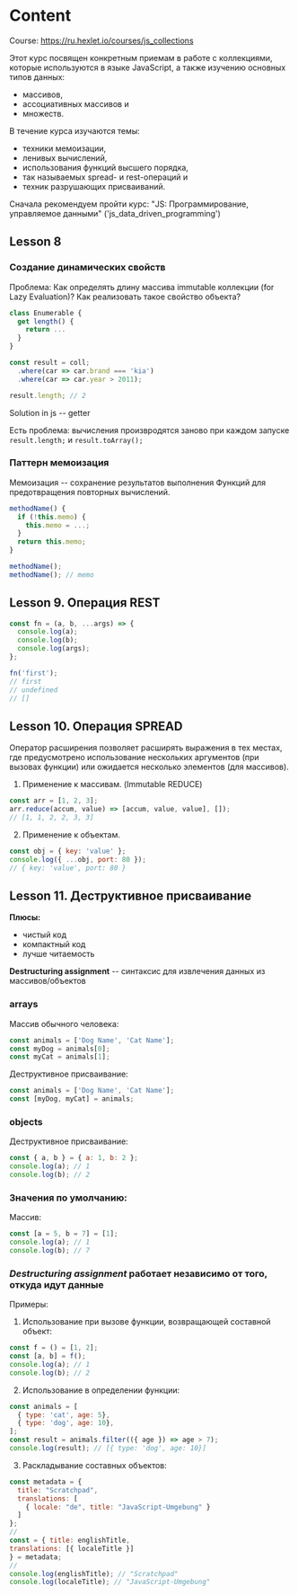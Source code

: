 # Content

Course: https://ru.hexlet.io/courses/js_collections

Этот курс посвящен конкретным приемам в работе с коллекциями, которые используются в языке JavaScript, а также изучению основных типов данных:
* массивов,
* ассоциативных массивов и
* множеств.

В течение курса изучаются темы:
* техники мемоизации,
* ленивых вычислений,
* использования функций высшего порядка,
* так называемых spread- и rest-операций и
* техник разрушающих присваиваний.

Сначала рекомендуем пройти курс: "JS: Программирование, управляемое данными" ('js_data_driven_programming')

## Lesson 8
### Создание динамических свойств

Проблема: Как определять длину массива immutable коллекции (for Lazy Evaluation)?
Как реализовать такое свойство объекта?

```js
class Enumerable {
  get length() {
    return ...
  }
}

const result = coll;
  .where(car => car.brand === 'kia')
  .where(car => car.year > 2011);

result.length; // 2
```

Solution in js -- getter

Есть проблема: вычисления произвродятся заново при каждом запуске `result.length;` и `result.toArray();`

### Паттерн мемоизация
Мемоизация -- сохранение результатов выполнения Функций для предотвращения повторных вычислений.

```js
methodName() {
  if (!this.memo) {
    this.memo = ...;
  }
  return this.memo;
}

methodName();
methodName(); // memo
```
## Lesson 9. Операция REST

```js
const fn = (a, b, ...args) => {
  console.log(a);
  console.log(b);
  console.log(args);
};

fn('first');
// first
// undefined
// []
```

## Lesson 10. Операция SPREAD
Оператор расширения позволяет расширять выражения в тех местах, где предусмотрено использование нескольких аргументов (при вызовах функции) или ожидается несколько элементов (для массивов).

1. Применение к массивам. (Immutable REDUCE)
```js
const arr = [1, 2, 3];
arr.reduce(accum, value) => [accum, value, value], []);
// [1, 1, 2, 2, 3, 3]
```

2. Применение к объектам.
```js
const obj = { key: 'value' };
console.log({ ...obj, port: 80 });
// { key: 'value', port: 80 }
```

## Lesson 11. Деструктивное присваивание

__Плюсы:__
* чистый код
* компактный код
* лучше читаемость

__Destructuring assignment__ -- синтаксис для извлечения данных из массивов/объектов

### arrays

Массив обычного человека:

```js
const animals = ['Dog Name', 'Cat Name'];
const myDog = animals[0];
const myCat = animals[1];
```

Деструктивное присваивание:

```js
const animals = ['Dog Name', 'Cat Name'];
const [myDog, myCat] = animals;
```

### objects
Деструктивное присваивание:

```js
const { a, b } = { a: 1, b: 2 };
console.log(a); // 1
console.log(b); // 2
```

### Значения по умолчанию:
Массив:

```js
const [a = 5, b = 7] = [1];
console.log(a); // 1
console.log(b); // 7
```

### _Destructuring assignment_ работает независимо от того, откуда идут данные
Примеры:

1. Использование при вызове функции, возвращающей составной объект:
```js
const f = () = [1, 2];
const [a, b] = f();
console.log(a); // 1
console.log(b); // 2
```
2. Использование в определении функции:
```js
const animals = [
  { type: 'cat', age: 5},
  { type: 'dog', age: 10},
];
const result = animals.filter(({ age }) => age > 7);
console.log(result); // [{ type: 'dog', age: 10}]
```
3. Раскладывание составных объектов:
```js
const metadata = {
  title: "Scratchpad",
  translations: [
    { locale: "de", title: "JavaScript-Umgebung" }
  ]
};
//
const = { title: englishTitle,
translations: [{ localeTitle }]
} = metadata;
//
console.log(englishTitle); // "Scratchpad"
console.log(localeTitle); // "JavaScript-Umgebung"
```
